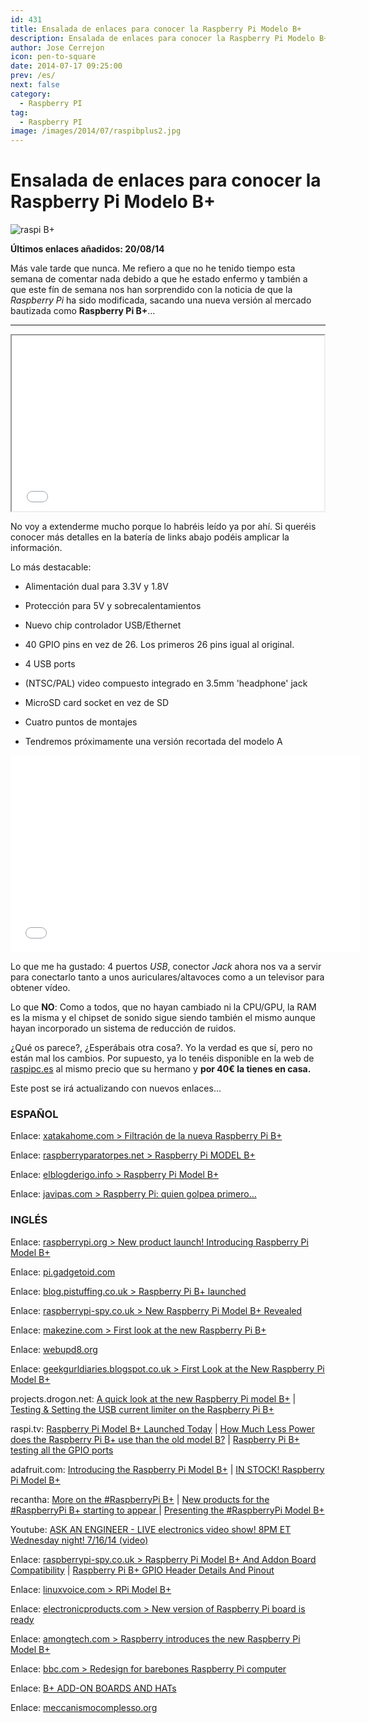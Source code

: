 ```yaml
---
id: 431
title: Ensalada de enlaces para conocer la Raspberry Pi Modelo B+
description: Ensalada de enlaces para conocer la Raspberry Pi Modelo B+
author: Jose Cerrejon
icon: pen-to-square
date: 2014-07-17 09:25:00
prev: /es/
next: false
category:
  - Raspberry PI
tag:
  - Raspberry PI
image: /images/2014/07/raspibplus2.jpg
---
```


# Ensalada de enlaces para conocer la Raspberry Pi Modelo B+

![raspi B+](/images/2014/07/raspibplus2.jpg)

**Últimos enlaces añadidos: 20/08/14**

Más vale tarde que nunca. Me refiero a que no he tenido tiempo esta semana de comentar nada debido a que he estado enfermo y también a que este fín de semana nos han sorprendido con la noticia de que la *Raspberry Pi* ha sido modificada, sacando una nueva versión al mercado bautizada como **Raspberry Pi B+**...

- - -
<iframe src="//player.vimeo.com/video/100672311" width="500" height="281" webkitallowfullscreen mozallowfullscreen allowfullscreen></iframe>

No voy a extenderme mucho porque lo habréis leído ya por ahí. Si queréis conocer más detalles en la batería de links abajo podéis amplicar la información.

Lo más destacable:

* Alimentación dual para 3.3V y 1.8V

* Protección para 5V y sobrecalentamientos

* Nuevo chip controlador USB/Ethernet

* 40 GPIO pins en vez de 26. Los primeros 26 pins igual al original.

* 4 USB ports

* (NTSC/PAL) video compuesto integrado en 3.5mm 'headphone' jack

* MicroSD card socket en vez de SD

* Cuatro puntos de montajes

* Tendremos próximamente una versión recortada del modelo A

<iframe width="560" height="315" src="//www.youtube.com/embed/uiV5mnPQqcA" frameborder="0" allowfullscreen></iframe>

Lo que me ha gustado: 4 puertos *USB*, conector *Jack* ahora nos va a servir para conectarlo tanto a unos auriculares/altavoces como a un televisor para obtener vídeo.

Lo que **NO**: Como a todos, que no hayan cambiado ni la CPU/GPU, la RAM es la misma y el chipset de sonido sigue siendo también el mismo aunque hayan incorporado un sistema de reducción de ruidos.

¿Qué os parece?, ¿Esperábais otra cosa?. Yo la verdad es que sí, pero no están mal los cambios. Por supuesto, ya lo tenéis disponible en la web de [raspipc.es](http://www.raspipc.es/public/home/index.php?ver=tienda&accion=verArticulo&idProducto=1145) al mismo precio que su hermano y **por 40&euro; la tienes en casa.**

Este post se irá actualizando con nuevos enlaces...

### ESPAÑOL

Enlace: [xatakahome.com > Filtración de la nueva Raspberry Pi B+](http://www.xatakahome.com/trucos-y-bricolaje-smart/filtracion-de-la-nueva-raspberry-pi-b)

Enlace: [raspberryparatorpes.net > Raspberry Pi MODEL B+](http://raspberryparatorpes.net/hardware/raspberry-pi-model-b/)

Enlace: [elblogderigo.info > Raspberry Pi Model B+](http://www.elblogderigo.info/2014/07/16/raspberry-pi-model-b)

Enlace: [javipas.com > Raspberry Pi: quien golpea primero…](http://www.javipas.com/2014/07/16/raspberry-pi-quien-golpea-primero/)

### INGLÉS

Enlace: [raspberrypi.org > New product launch! Introducing Raspberry Pi Model B+](http://www.raspberrypi.org/blog/#introducing-raspberry-pi-model-b-plus)

Enlace: [pi.gadgetoid.com](http://pi.gadgetoid.com/pinout)

Enlace: [blog.pistuffing.co.uk > Raspberry Pi B+ launched](http://blog.pistuffing.co.uk/?p=3625)

Enlace: [raspberrypi-spy.co.uk > New Raspberry Pi Model B+ Revealed](http://www.raspberrypi-spy.co.uk/2014/07/new-raspberry-pi-model-b-revealed/)

Enlace: [makezine.com > First look at the new Raspberry Pi B+](http://makezine.com/2014/07/14/first-look-at-the-new-raspberry-pi-b/)

Enlace: [webupd8.org](http://www.webupd8.org/2014/07/raspberry-pi-model-b-launched-with-4.html)

Enlace: [geekgurldiaries.blogspot.co.uk > First Look at the New Raspberry Pi Model B+](http://geekgurldiaries.blogspot.co.uk/2014/07/first-look-at-new-raspberry-pi-model-b.html)

projects.drogon.net: [A quick look at the new Raspberry Pi model B+](https://projects.drogon.net/a-quick-look-at-the-new-raspberry-pi-model-b/) | [Testing & Setting the USB current limiter on the Raspberry Pi B+](https://projects.drogon.net/testing-setting-the-usb-current-limiter-on-the-raspberry-pi-b/)

raspi.tv: [Raspberry Pi Model B+ Launched Today](http://raspi.tv/2014/raspberry-pi-model-b-launched-today) | [How Much Less Power does the Raspberry Pi B+ use than the old model B?](http://raspi.tv/2014/how-much-less-power-does-the-raspberry-pi-b-use-than-the-old-model-b) | [Raspberry Pi B+ testing all the GPIO ports](http://raspi.tv/2014/raspberry-pi-b-testing-all-the-gpio-ports)

adafruit.com: [Introducing the Raspberry Pi Model B+](https://learn.adafruit.com/introducing-the-raspberry-pi-model-b-plus-plus-differences-vs-model-b?view=all) | [IN STOCK! Raspberry Pi Model B+](http://www.adafruit.com/blog/2014/07/14/in-stock-raspberry-pi-model-b/)

recantha: [More on the #RaspberryPi B+](http://www.recantha.co.uk/blog/?p=10360) | [New products for the #RaspberryPi B+ starting to appear ](http://www.recantha.co.uk/blog/?p=10366) | [Presenting the #RaspberryPi Model B+](http://www.recantha.co.uk/blog/?p=10323)

Youtube: [ASK AN ENGINEER - LIVE electronics video show! 8PM ET Wednesday night! 7/16/14 (video) ](https://www.youtube.com/watch?v=L2v_HMUZ36g)

Enlace: [raspberrypi-spy.co.uk > Raspberry Pi Model B+ And Addon Board Compatibility](http://www.raspberrypi-spy.co.uk/2014/07/raspberry-pi-model-b-and-addon-board-compatibility/) | [Raspberry Pi B+ GPIO Header Details And Pinout](http://www.raspberrypi-spy.co.uk/2014/07/raspberry-pi-b-gpio-header-details-and-pinout/)

Enlace: [linuxvoice.com > RPi Model B+](http://www.linuxvoice.com/raspberry-pi-model-b/)

Enlace: [electronicproducts.com > New version of Raspberry Pi board is ready ](http://www.electronicproducts.com/Board_Level_Products/Single_Board_Computer/New_version_of_Raspberry_Pi_board_is_ready.aspx)

Enlace: [amongtech.com > Raspberry introduces the new Raspberry Pi Model B+](http://www.amongtech.com/raspberry-introduces-the-new-raspberry-pi-model-b/)

Enlace: [bbc.com > Redesign for barebones Raspberry Pi computer](http://www.bbc.com/news/technology-28263659)

Enlace: [B+ ADD-ON BOARDS AND HATs](https://github.com/raspberrypi/hats)

Enlace: [meccanismocomplesso.org](http://www.meccanismocomplesso.org/en/raspberry-pi-model-bplus/)